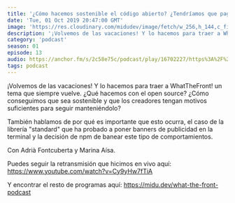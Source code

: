 ```yaml
---
title: '¿Cómo hacemos sostenible el código abierto? ¿Tendríamos que pagar por él? - 01x13'
date: 'Tue, 01 Oct 2019 20:47:00 GMT'
image: 'https://res.cloudinary.com/midudev/image/fetch/w_256,h_144,c_fill,f_auto/https://d3t3ozftmdmh3i.cloudfront.net/staging/podcast_uploaded_episode/7340239/7e7d9a33a7207589.jpeg'
description: '¡Volvemos de las vacaciones! Y lo hacemos para traer a WhatTheFront! un tema que siempre vuelve. ¿Qué hacemos con el open source? ¿Cómo conseguimos que sea sostenible y que los cre'
category: 'podcast'
season: 01
episode: 13
audio: https://anchor.fm/s/2c58e75c/podcast/play/16702227/https%3A%2F%2Fd3ctxlq1ktw2nl.cloudfront.net%2Fstaging%2F2020-6-17%2F90903129-44100-2-c1b7e7074376afd4.mp3
tags: podcast
---
```


¡Volvemos de las vacaciones! Y lo hacemos para traer a WhatTheFront! un tema que siempre vuelve. ¿Qué hacemos con el open source? ¿Cómo conseguimos que sea sostenible y que los creadores tengan motivos suficientes para seguir manteniéndolo?

También hablamos de por qué es importante que esto ocurra, el caso de la librería "standard" que ha probado a poner banners de publicidad en la terminal y la decisión de npm de banear este tipo de comportamientos.

Con Adrià Fontcuberta y Marina Aísa.

Puedes seguir la retransmisión que hicimos en vivo aquí: https://www.youtube.com/watch?v=Cy9yHw7fTiA

Y encontrar el resto de programas aquí:
https://midu.dev/what-the-front-podcast

